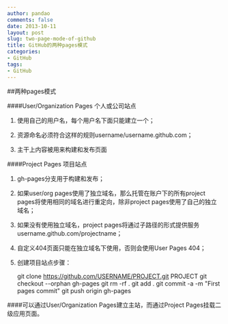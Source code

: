 ```yaml
---
author: pandao
comments: false
date: 2013-10-11
layout: post
slug: two-page-mode-of-github
title: GitHub的两种pages模式
categories:
- GitHub
tags:
- GitHub
---
```




##两种pages模式



####User/Organization Pages 个人或公司站点


1. 使用自己的用户名，每个用户名下面只能建立一个；

2. 资源命名必须符合这样的规则username/username.github.com；

3. 主干上内容被用来构建和发布页面


####Project Pages 项目站点


1. gh-pages分支用于构建和发布；

2. 如果user/org pages使用了独立域名，那么托管在账户下的所有project pages将使用相同的域名进行重定向，除非project pages使用了自己的独立域名；

3. 如果没有使用独立域名，project pages将通过子路径的形式提供服务username.github.com/projectname；

4. 自定义404页面只能在独立域名下使用，否则会使用User Pages 404；

5. 创建项目站点步骤：


    git clone https://github.com/USERNAME/PROJECT.git PROJECT
    git checkout --orphan gh-pages
    git rm -rf .
    git add .
    git commit -a -m "First pages commit"
    git push origin gh-pages


####可以通过User/Organization Pages建立主站，而通过Project Pages挂载二级应用页面。
